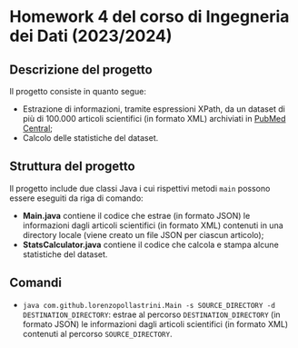 # Homework 4 del corso di Ingegneria dei Dati (2023/2024)

## Descrizione del progetto
Il progetto consiste in quanto segue:
* Estrazione di informazioni, tramite espressioni XPath, da un dataset di più di 100.000 articoli scientifici (in
  formato XML) archiviati in [PubMed Central](https://www.ncbi.nlm.nih.gov/pmc/);
* Calcolo delle statistiche del dataset.

## Struttura del progetto
Il progetto include due classi Java i cui rispettivi metodi `main` possono essere
eseguiti da riga di comando:
* **Main.java** contiene il codice che estrae (in formato JSON) le informazioni dagli articoli scientifici (in formato
  XML) contenuti in una directory locale (viene creato un file JSON per ciascun articolo);
* **StatsCalculator.java** contiene il codice che calcola e stampa alcune statistiche del dataset.

## Comandi
* `java com.github.lorenzopollastrini.Main -s SOURCE_DIRECTORY -d DESTINATION_DIRECTORY`: estrae al percorso
  `DESTINATION_DIRECTORY` (in formato JSON) le informazioni dagli articoli scientifici (in formato XML) contenuti al percorso
  `SOURCE_DIRECTORY`.
